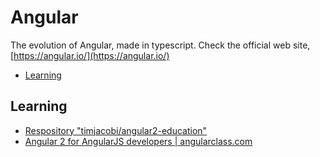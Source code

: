 # Angular 
The evolution of Angular, made in typescript. Check the official web site, [https://angular.io/](https://angular.io/)

- [Learning](#learning)


## Learning
- [Respository "timjacobi/angular2-education"](https://github.com/timjacobi/angular2-education)
- [Angular 2 for AngularJS developers | angularclass.com](https://angularclass.com/angular-2-for-angularjs-developers/)
